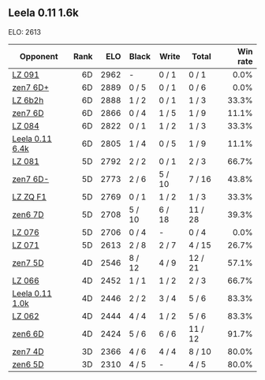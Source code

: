 ## Leela 0.11 1.6k ##

ELO: 2613

Opponent | Rank | ELO | Black | Write | Total | Win rate
---------|-----:|----:|-------|-------|-------|-------:
[LZ 091](LZ%20091.md) | 6D | 2962 | - | 0 / 1 | 0 / 1 | 0.0%
[zen7 6D+](zen7%206D+.md) | 6D | 2889 | 0 / 5 | 0 / 1 | 0 / 6 | 0.0%
[LZ 6b2h](LZ%206b2h.md) | 6D | 2888 | 1 / 2 | 0 / 1 | 1 / 3 | 33.3%
[zen7 6D](zen7%206D.md) | 6D | 2866 | 0 / 4 | 1 / 5 | 1 / 9 | 11.1%
[LZ 084](LZ%20084.md) | 6D | 2822 | 0 / 1 | 1 / 2 | 1 / 3 | 33.3%
[Leela 0.11 6.4k](Leela%200.11%206.4k.md) | 6D | 2805 | 1 / 4 | 0 / 5 | 1 / 9 | 11.1%
[LZ 081](LZ%20081.md) | 5D | 2792 | 2 / 2 | 0 / 1 | 2 / 3 | 66.7%
[zen7 6D-](zen7%206D-.md) | 5D | 2773 | 2 / 6 | 5 / 10 | 7 / 16 | 43.8%
[LZ ZQ F1](LZ%20ZQ%20F1.md) | 5D | 2769 | 0 / 1 | 1 / 2 | 1 / 3 | 33.3%
[zen6 7D](zen6%207D.md) | 5D | 2708 | 5 / 10 | 6 / 18 | 11 / 28 | 39.3%
[LZ 076](LZ%20076.md) | 5D | 2706 | 0 / 4 | - | 0 / 4 | 0.0%
[LZ 071](LZ%20071.md) | 5D | 2613 | 2 / 8 | 2 / 7 | 4 / 15 | 26.7%
[zen7 5D](zen7%205D.md) | 4D | 2546 | 8 / 12 | 4 / 9 | 12 / 21 | 57.1%
[LZ 066](LZ%20066.md) | 4D | 2452 | 1 / 1 | 1 / 2 | 2 / 3 | 66.7%
[Leela 0.11 1.0k](Leela%200.11%201.0k.md) | 4D | 2446 | 2 / 2 | 3 / 4 | 5 / 6 | 83.3%
[LZ 062](LZ%20062.md) | 4D | 2444 | 4 / 4 | 1 / 2 | 5 / 6 | 83.3%
[zen6 6D](zen6%206D.md) | 4D | 2424 | 5 / 6 | 6 / 6 | 11 / 12 | 91.7%
[zen7 4D](zen7%204D.md) | 3D | 2366 | 4 / 6 | 4 / 4 | 8 / 10 | 80.0%
[zen6 5D](zen6%205D.md) | 3D | 2310 | 4 / 5 | - | 4 / 5 | 80.0%
